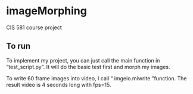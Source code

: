 # imageMorphing
 CIS 581 course project
## To run

To implement my project, you can just call the main function in “test_script.py”. It will do the basic test first and morph my images.

To write 60 frame images into video, I  call “ imgeio.miwrite ”function. The result video is 4 seconds long with fps=15.
